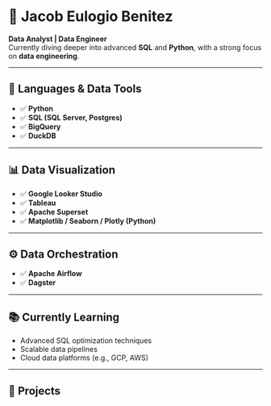 # 👋 Jacob Eulogio Benitez  
**Data Analyst | Data Engineer**  
Currently diving deeper into advanced **SQL** and **Python**, with a strong focus on **data engineering**.

---

## 🧰 Languages & Data Tools  
- ✅ **Python**  
- ✅ **SQL (SQL Server, Postgres)**
- ✅ **BigQuery**
- ✅ **DuckDB**

---

## 📊 Data Visualization  
- ✅ **Google Looker Studio**
- ✅ **Tableau**
- ✅ **Apache Superset**  
- ✅ **Matplotlib / Seaborn / Plotly (Python)**

---

## ⚙️ Data Orchestration  
- ✅ **Apache Airflow**  
- ✅ **Dagster**

---

## 📚 Currently Learning  
- Advanced SQL optimization techniques  
- Scalable data pipelines  
- Cloud data platforms (e.g., GCP, AWS)

---

## 🚀 Projects  

